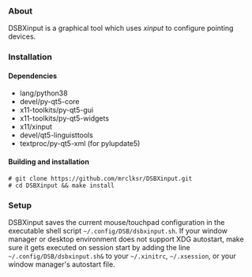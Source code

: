 ### About

DSBXinput is a graphical tool which uses *xinput* to configure pointing devices.

### Installation
#### Dependencies
* lang/python38
* devel/py-qt5-core
* x11-toolkits/py-qt5-gui
* x11-toolkits/py-qt5-widgets
* x11/xinput
* devel/qt5-linguisttools
* textproc/py-qt5-xml (for pylupdate5)

#### Building and installation

    # git clone https://github.com/mrclksr/DSBXinput.git
    # cd DSBXinput && make install

### Setup

DSBXinput saves the current mouse/touchpad configuration in the executable
shell script `~/.config/DSB/dsbxinput.sh`. If your window manager or desktop
environment does not support XDG autostart, make sure it gets executed on
session start by adding the line `~/.config/DSB/dsbxinput.sh&` to your
`~/.xinitrc`, `~/.xsession`, or your window manager's autostart file.

